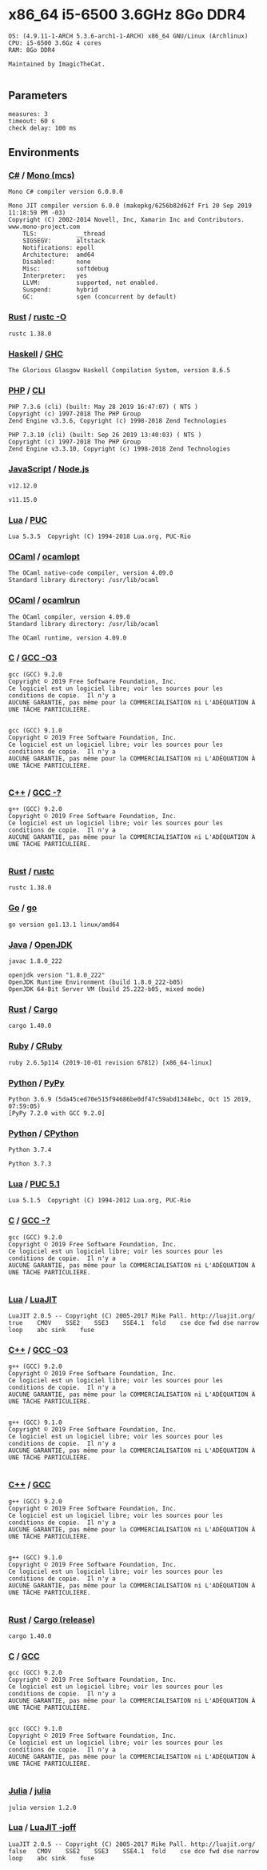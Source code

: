 # x86_64 i5-6500 3.6GHz 8Go DDR4

```
OS: (4.9.11-1-ARCH 5.3.6-arch1-1-ARCH) x86_64 GNU/Linux (Archlinux)
CPU: i5-6500 3.6Gz 4 cores
RAM: 8Go DDR4

Maintained by ImagicTheCat.
  
```

## Parameters

```
measures: 3
timeout: 60 s
check delay: 100 ms
```

## Environments

### [C#]({{site.baseurl}}/langs/csharp) / [Mono (mcs)]({{site.baseurl}}/langs/csharp/envs/mono)

```
Mono C# compiler version 6.0.0.0

Mono JIT compiler version 6.0.0 (makepkg/6256b82d62f Fri 20 Sep 2019 11:18:59 PM -03)
Copyright (C) 2002-2014 Novell, Inc, Xamarin Inc and Contributors. www.mono-project.com
	TLS:           __thread
	SIGSEGV:       altstack
	Notifications: epoll
	Architecture:  amd64
	Disabled:      none
	Misc:          softdebug 
	Interpreter:   yes
	LLVM:          supported, not enabled.
	Suspend:       hybrid
	GC:            sgen (concurrent by default)

```

### [Rust]({{site.baseurl}}/langs/rust) / [rustc -O]({{site.baseurl}}/langs/rust/envs/rustc-O)

```
rustc 1.38.0

```

### [Haskell]({{site.baseurl}}/langs/haskell) / [GHC]({{site.baseurl}}/langs/haskell/envs/ghc)

```
The Glorious Glasgow Haskell Compilation System, version 8.6.5

```

### [PHP]({{site.baseurl}}/langs/php) / [CLI]({{site.baseurl}}/langs/php/envs/php)

```
PHP 7.3.6 (cli) (built: May 28 2019 16:47:07) ( NTS )
Copyright (c) 1997-2018 The PHP Group
Zend Engine v3.3.6, Copyright (c) 1998-2018 Zend Technologies

```

```
PHP 7.3.10 (cli) (built: Sep 26 2019 13:40:03) ( NTS )
Copyright (c) 1997-2018 The PHP Group
Zend Engine v3.3.10, Copyright (c) 1998-2018 Zend Technologies

```

### [JavaScript]({{site.baseurl}}/langs/javascript) / [Node.js]({{site.baseurl}}/langs/javascript/envs/nodejs)

```
v12.12.0

```

```
v11.15.0

```

### [Lua]({{site.baseurl}}/langs/lua) / [PUC]({{site.baseurl}}/langs/lua/envs/lua)

```
Lua 5.3.5  Copyright (C) 1994-2018 Lua.org, PUC-Rio

```

### [OCaml]({{site.baseurl}}/langs/ocaml) / [ocamlopt]({{site.baseurl}}/langs/ocaml/envs/ocamlopt)

```
The OCaml native-code compiler, version 4.09.0
Standard library directory: /usr/lib/ocaml

```

### [OCaml]({{site.baseurl}}/langs/ocaml) / [ocamlrun]({{site.baseurl}}/langs/ocaml/envs/ocamlrun)

```
The OCaml compiler, version 4.09.0
Standard library directory: /usr/lib/ocaml

The OCaml runtime, version 4.09.0

```

### [C]({{site.baseurl}}/langs/c) / [GCC -O3]({{site.baseurl}}/langs/c/envs/gcc-O3)

```
gcc (GCC) 9.2.0
Copyright © 2019 Free Software Foundation, Inc.
Ce logiciel est un logiciel libre; voir les sources pour les conditions de copie.  Il n'y a
AUCUNE GARANTIE, pas même pour la COMMERCIALISATION ni L'ADÉQUATION À UNE TÂCHE PARTICULIÈRE.


```

```
gcc (GCC) 9.1.0
Copyright © 2019 Free Software Foundation, Inc.
Ce logiciel est un logiciel libre; voir les sources pour les conditions de copie.  Il n'y a
AUCUNE GARANTIE, pas même pour la COMMERCIALISATION ni L'ADÉQUATION À UNE TÂCHE PARTICULIÈRE.


```

### [C++]({{site.baseurl}}/langs/cpp) / [GCC -?]({{site.baseurl}}/langs/cpp/envs/gcc-any)

```
g++ (GCC) 9.2.0
Copyright © 2019 Free Software Foundation, Inc.
Ce logiciel est un logiciel libre; voir les sources pour les conditions de copie.  Il n'y a
AUCUNE GARANTIE, pas même pour la COMMERCIALISATION ni L'ADÉQUATION À UNE TÂCHE PARTICULIÈRE.


```

### [Rust]({{site.baseurl}}/langs/rust) / [rustc]({{site.baseurl}}/langs/rust/envs/rustc)

```
rustc 1.38.0

```

### [Go]({{site.baseurl}}/langs/go) / [go]({{site.baseurl}}/langs/go/envs/go)

```
go version go1.13.1 linux/amd64

```

### [Java]({{site.baseurl}}/langs/java) / [OpenJDK]({{site.baseurl}}/langs/java/envs/openjdk)

```
javac 1.8.0_222

openjdk version "1.8.0_222"
OpenJDK Runtime Environment (build 1.8.0_222-b05)
OpenJDK 64-Bit Server VM (build 25.222-b05, mixed mode)

```

### [Rust]({{site.baseurl}}/langs/rust) / [Cargo]({{site.baseurl}}/langs/rust/envs/cargo)

```
cargo 1.40.0

```

### [Ruby]({{site.baseurl}}/langs/ruby) / [CRuby]({{site.baseurl}}/langs/ruby/envs/ruby)

```
ruby 2.6.5p114 (2019-10-01 revision 67812) [x86_64-linux]

```

### [Python]({{site.baseurl}}/langs/python) / [PyPy]({{site.baseurl}}/langs/python/envs/pypy)

```
Python 3.6.9 (5da45ced70e515f94686be0df47c59abd1348ebc, Oct 15 2019, 07:59:05)
[PyPy 7.2.0 with GCC 9.2.0]

```

### [Python]({{site.baseurl}}/langs/python) / [CPython]({{site.baseurl}}/langs/python/envs/python)

```
Python 3.7.4

```

```
Python 3.7.3

```

### [Lua]({{site.baseurl}}/langs/lua) / [PUC 5.1]({{site.baseurl}}/langs/lua/envs/lua51)

```
Lua 5.1.5  Copyright (C) 1994-2012 Lua.org, PUC-Rio

```

### [C]({{site.baseurl}}/langs/c) / [GCC -?]({{site.baseurl}}/langs/c/envs/gcc-any)

```
gcc (GCC) 9.2.0
Copyright © 2019 Free Software Foundation, Inc.
Ce logiciel est un logiciel libre; voir les sources pour les conditions de copie.  Il n'y a
AUCUNE GARANTIE, pas même pour la COMMERCIALISATION ni L'ADÉQUATION À UNE TÂCHE PARTICULIÈRE.


```

### [Lua]({{site.baseurl}}/langs/lua) / [LuaJIT]({{site.baseurl}}/langs/lua/envs/luajit)

```
LuaJIT 2.0.5 -- Copyright (C) 2005-2017 Mike Pall. http://luajit.org/
true	CMOV	SSE2	SSE3	SSE4.1	fold	cse	dce	fwd	dse	narrow	loop	abc	sink	fuse

```

### [C++]({{site.baseurl}}/langs/cpp) / [GCC -O3]({{site.baseurl}}/langs/cpp/envs/gcc-O3)

```
g++ (GCC) 9.2.0
Copyright © 2019 Free Software Foundation, Inc.
Ce logiciel est un logiciel libre; voir les sources pour les conditions de copie.  Il n'y a
AUCUNE GARANTIE, pas même pour la COMMERCIALISATION ni L'ADÉQUATION À UNE TÂCHE PARTICULIÈRE.


```

```
g++ (GCC) 9.1.0
Copyright © 2019 Free Software Foundation, Inc.
Ce logiciel est un logiciel libre; voir les sources pour les conditions de copie.  Il n'y a
AUCUNE GARANTIE, pas même pour la COMMERCIALISATION ni L'ADÉQUATION À UNE TÂCHE PARTICULIÈRE.


```

### [C++]({{site.baseurl}}/langs/cpp) / [GCC]({{site.baseurl}}/langs/cpp/envs/gcc)

```
g++ (GCC) 9.2.0
Copyright © 2019 Free Software Foundation, Inc.
Ce logiciel est un logiciel libre; voir les sources pour les conditions de copie.  Il n'y a
AUCUNE GARANTIE, pas même pour la COMMERCIALISATION ni L'ADÉQUATION À UNE TÂCHE PARTICULIÈRE.


```

```
g++ (GCC) 9.1.0
Copyright © 2019 Free Software Foundation, Inc.
Ce logiciel est un logiciel libre; voir les sources pour les conditions de copie.  Il n'y a
AUCUNE GARANTIE, pas même pour la COMMERCIALISATION ni L'ADÉQUATION À UNE TÂCHE PARTICULIÈRE.


```

### [Rust]({{site.baseurl}}/langs/rust) / [Cargo (release)]({{site.baseurl}}/langs/rust/envs/cargo-release)

```
cargo 1.40.0

```

### [C]({{site.baseurl}}/langs/c) / [GCC]({{site.baseurl}}/langs/c/envs/gcc)

```
gcc (GCC) 9.2.0
Copyright © 2019 Free Software Foundation, Inc.
Ce logiciel est un logiciel libre; voir les sources pour les conditions de copie.  Il n'y a
AUCUNE GARANTIE, pas même pour la COMMERCIALISATION ni L'ADÉQUATION À UNE TÂCHE PARTICULIÈRE.


```

```
gcc (GCC) 9.1.0
Copyright © 2019 Free Software Foundation, Inc.
Ce logiciel est un logiciel libre; voir les sources pour les conditions de copie.  Il n'y a
AUCUNE GARANTIE, pas même pour la COMMERCIALISATION ni L'ADÉQUATION À UNE TÂCHE PARTICULIÈRE.


```

### [Julia]({{site.baseurl}}/langs/julia) / [julia]({{site.baseurl}}/langs/julia/envs/julia)

```
julia version 1.2.0

```

### [Lua]({{site.baseurl}}/langs/lua) / [LuaJIT -joff]({{site.baseurl}}/langs/lua/envs/luajit-joff)

```
LuaJIT 2.0.5 -- Copyright (C) 2005-2017 Mike Pall. http://luajit.org/
false	CMOV	SSE2	SSE3	SSE4.1	fold	cse	dce	fwd	dse	narrow	loop	abc	sink	fuse

```

